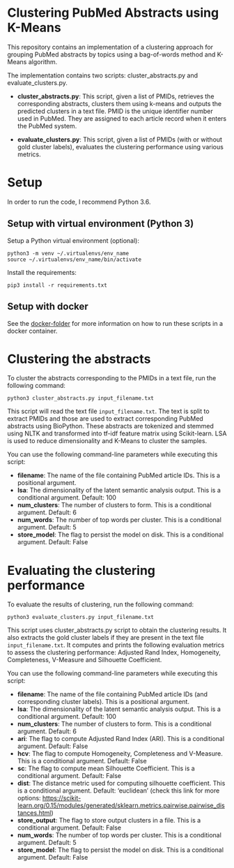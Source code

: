# Clustering PubMed Abstracts using K-Means

This repository contains an implementation of a clustering approach for grouping PubMed abstracts by topics using a bag-of-words method and K-Means algorithm.

The implementation contains two scripts: cluster_abstracts.py and evaluate_clusters.py.

* **cluster_abstracts.py**: This script, given a list of PMIDs, retrieves the corresponding abstracts, clusters them using k-means and outputs the predicted clusters in a text file. PMID is the unique identifier number used in PubMed. They are assigned to each article record when it enters the PubMed system.

* **evaluate_clusters.py**: This script, given a list of PMIDs (with or without gold cluster labels), evaluates the clustering performance using various metrics.

# Setup
In order to run the code, I recommend Python 3.6.


## Setup with virtual environment (Python 3)

Setup a Python virtual environment (optional):
```
python3 -m venv ~/.virtualenvs/env_name
source ~/.virtualenvs/env_name/bin/activate
```

Install the requirements:
```
pip3 install -r requirements.txt
```

## Setup with docker
See the [docker-folder](docker/) for more information on how to run these scripts in a docker container.


# Clustering the abstracts
To cluster the abstracts corresponding to the PMIDs in a text file, run the following command:

```
python3 cluster_abstracts.py input_filename.txt
```

This script will read the text file `input_filename.txt`. The text is split to extract PMIDs and those are used to extract corresponding PubMed abstracts using BioPython. These abstracts are tokenized and stemmed using NLTK and transformed into tf-idf feature matrix using Scikit-learn. LSA is used to reduce dimensionality and K-Means to cluster the samples.

You can use the following command-line parameters while executing this script:

- **filename**:  The name of the file containing PubMed article IDs. This is a positional argument.
- **lsa**: The dimensionality of the latent semantic analysis output. This is a conditional argument. Default: 100
- **num_clusters**: The number of clusters to form. This is a conditional argument. Default: 6
- **num_words**: The number of top words per cluster. This is a conditional argument. Default: 5
- **store_model**: The flag to persist the model on disk. This is a conditional argument. Default: False

# Evaluating the clustering performance
To evaluate the results of clustering, run the following command:

```
python3 evaluate_clusters.py input_filename.txt
```

This script uses cluster_abstracts.py script to obtain the clustering results. It also extracts the gold cluster labels if they are present in the text file `input_filename.txt`. It computes and prints the following evaluation metrics to assess the clustering performance: Adjusted Rand Index, Homogeneity, Completeness, V-Measure and Silhouette Coefficient.

You can use the following command-line parameters while executing this script:

- **filename**:  The name of the file containing PubMed article IDs (and corresponding cluster labels). This is a positional argument.
- **lsa**: The dimensionality of the latent semantic analysis output. This is a conditional argument. Default: 100
- **num_clusters**: The number of clusters to form. This is a conditional argument. Default: 6
- **ari**: The flag to compute Adjusted Rand Index (ARI). This is a conditional argument. Default: False
- **hcv**: The flag to compute Homogeneity, Completeness and V-Measure. This is a conditional argument. Default: False
- **sc**: The flag to compute mean Silhouette Coefficient. This is a conditional argument. Default: False
- **dist**: The distance metric used for computing silhouette coefficient. This is a conditional argument. Default: ‘euclidean’ (check this link for more options: https://scikit-learn.org/0.15/modules/generated/sklearn.metrics.pairwise.pairwise_distances.html)
- **store_output**: The flag to store output clusters in a file. This is a conditional argument. Default: False
- **num_words**: The number of top words per cluster. This is a conditional argument. Default: 5
- **store_model**: The flag to persist the model on disk. This is a conditional argument. Default: False
